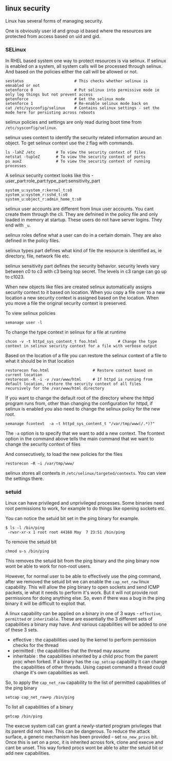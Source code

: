 ## linux security

Linux has several forms of managing security.

One is obviously user id and group id based where the resources are protected from access based on uid and gid.

### SELinux

In RHEL based system one way to protect resources is via selinux.
If selinux is enabled on a system, all system calls will be processed through selinux.
And based on the policies either the call will be allowed or not.

```
sestatus                      # This checks whether selinux is emnabled or not
setenforce 0                  # Put selinux into permissive mode ie only log things but not prevent access
getenforce                    # Get the selinux mode
setenforce 1                  # Re-enable selinux mode back on
cat /etc/sysconfig/selinux    # Contains selinux settings - set the mode here for persisting across reboots
```

selinux policies and settings are only read during boot time from `/etc/sysconfig/selinux`.

selinux uses context to identify the security related information around an object.
To get selinux context use the `Z` flag with commands.
```
ls -lahZ /etc         # To view the security context of files
netstat -tupleZ       # To view the security context of ports
ps auxZ               # To view the security context of running processes
```

A selinux security context looks like this - user_part:role_part:type_part:sensitivity_part
```
system_u:system_r:kernel_t:s0
system_u:system_r:sshd_t:s0
system_u:object_r:admin_home_t:s0
```

selinux user accounts are different from linux user accounts. You cant create them through the cli.
They are defnined in the policy file and only loaded in memory at startup.
These users do not have server logins. They end with `_u`.

selinux roles define what a user can do in a certain domain. They are also defined in the policy files.

selinux types part defines what kind of file the resource is identified as, ie directory, file, network file etc.

selinux sensitivity part defines the security behavior. security levels vary between c0 to c3 with c3 being top secret.
The levels in c3 range can go up to c1023.

When new objects like files are created selinux automatically assigns security context to it based on location.
When you copy a file over to a new location a new security context is assigned based on the location.
When you move a file the original security context is preserved.

To view selinux policies
```
semanage user -l
```

To change the type context in selinux for a file at runtime
```
chcon -v -t httpd_sys_content_t foo.html         # Change the type context in selinux security context for a file with verbose output
```

Based on the location of a file you can restore the selinux context of a file to what it should be in that location
```
restorecon foo.html                   # Restore context based on current location
restorecon -R -i -v /var/www/html     # If httpd is running from default location, restore the security context of all files recursively for the /var/www/html directory
```

If you want to change the default root of the directory where the httpd program runs from,
other than changing the configuration for httpd, if selinux is enabled you also need to change the selinux policy for the new root.
```
semanage fcontext  -a –t httpd_sys_content_t "/var/tmp/www(/.*)?"
```
The `-a` option is to specify that we want to add a new context.
The fcontext option in the command above tells the main command that we want to change the security context of files

And consecutively, to load the new policies for the files
```
restorecon –R –i /var/tmp/www/
```

selinux stores all contexts in `/etc/selinux/targeted/contexts`. You can view the settings there.


### setuid

Linux can have privileged and unprivileged processes.
Some binaries need root permissions to work, for example to do things like opening sockets etc.

You can notice the setuid bit set in the ping binary for example.
```
$ ls -l /bin/ping
 -rwsr-xr-x 1 root root 44168 May  7 23:51 /bin/ping
```

To remove the setuid bit
```
chmod u-s /bin/ping
```
This removes the setuid bit from the ping binary and the ping binary now wont be able to work for non-root users.

However, for normal user to be able to effectively use the ping command, after we removed the setuid bit
we can enable the `cap_net_raw` linux capability. This will allow the ping binary to open sockets and send ICMP packets,
ie what it needs to perform it's work. But it will not provide root permissions for doing anything else.
So, even if there was a bug in the ping binary it will be difficult to exploit that.

A linux capability can be applied on a binary in one of 3 ways - `effective`, `permitted` or `inheritable`.
These are essentially the 3 different sets of capabilities a binary may have. And various capabilities will be added to one of these 3 sets.
  - effective : the capabilities used by the kernel to perform permission checks for the thread
  - permitted : the capabilities that the thread may assume
  - inheritable : the capabilities inherited by a child proc from the parent proc when forked.
                  If a binary has the `cap_setcap` capability it can change the capabilities of other threads.
                  Using capset command a thread could change it's own capabilities as well.

So, to apply the `cap_net_raw` capability to the list of permitted capabilities of the ping binary
```
setcap cap_net_raw+p /bin/ping
```

To list all capabilities of a binary
```
getcap /bin/ping
```

The execve system call can grant a newly-started program privileges that its parent did not have.
This can be dangerous. To reduce the attack surface, a generic mechanism has been provided - set `no_new_privs` bit.
Once this is set on a proc, it is inherited across fork, clone and execve and cant be unset.
This way forked procs wont be able to alter the setuid bit or add new capabilities.
